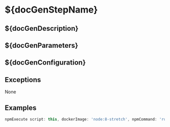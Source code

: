 
# ${docGenStepName}

## ${docGenDescription}

## ${docGenParameters}

## ${docGenConfiguration}

## Exceptions

None

## Examples

```groovy
npmExecute script: this, dockerImage: 'node:8-stretch', npmCommand: 'run build'
```
